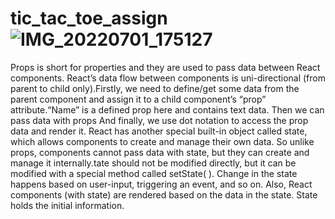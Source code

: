 # tic_tac_toe_assign![IMG_20220701_175127](https://user-images.githubusercontent.com/100193088/176893457-f540dd64-f79a-4387-9091-23c1ca0aea9c.jpg)
Props is short for properties and they are used to pass data between React components. React’s data flow between components is uni-directional (from parent to child only).Firstly, we need to define/get some data from the parent component and assign it to a child component’s “prop” attribute.“Name” is a defined prop here and contains text data. Then we can pass data with props And finally, we use dot notation to access the prop data and render it.
React has another special built-in object called state, which allows components to create and manage their own data. So unlike props, components cannot pass data with state, but they can create and manage it internally.tate should not be modified directly, but it can be modified with a special method called setState( ). Change in the state happens based on user-input, triggering an event, and so on. Also, React components (with state) are rendered based on the data in the state. State holds the initial information.

